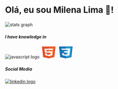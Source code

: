 <h1 align="left">Olá, eu sou Milena Lima 👋!</h1>


###
<div align="left">
  <img src="https://github-readme-stats.vercel.app/api?hide_title=false&hide_rank=false&show_icons=true&include_all_commits=true&count_private=true&disable_animations=false&theme=radical&locale=pt-br&hide_border=false&username=mileenalima" height="150" alt="stats graph"  />
</div>

###
<h5 align="left">I have knowledge in</h5>

###
<div align="left">
  <img src="https://cdn.jsdelivr.net/gh/devicons/devicon/icons/javascript/javascript-original.svg" height="40" width="52" alt="javascript logo"  />
  <img src="https://raw.githubusercontent.com/devicons/devicon/master/icons/html5/html5-original.svg" height="40" width="52" alt="html logo"  />
  <img src="https://raw.githubusercontent.com/devicons/devicon/master/icons/css3/css3-original.svg" height="40" width="52" alt="css logo" />
  
</div>

###
<h5 align="left">Social Media</h5>

###
<div align="left">
  <a href="https://www.linkedin.com/in/dev-milena-lima/" target="_blank">
    <img src="https://raw.githubusercontent.com/maurodesouza/profile-readme-generator/master/src/assets/icons/social/linkedin/default.svg" width="52" height="40" alt="linkedin logo"  />
  </a>
  </a>

</div>
